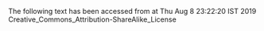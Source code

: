 The following text has been accessed from at Thu Aug 8 23:22:20 IST 2019
Creative_Commons_Attribution-ShareAlike_License
